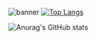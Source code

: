 ![banner](https://user-images.githubusercontent.com/80597076/129627116-d5307881-2eb3-4453-ab99-1c4fc00d9718.png)
[![Top Langs](https://github-readme-stats.vercel.app/api/top-langs/?username=AhmedHajiyev&layout=compact)](https://github.com/AhmedHajiyev/)

![Anurag's GitHub stats](https://github-readme-stats.vercel.app/api?username=AhmedHajiyev&theme=dark&show_icons=true)











